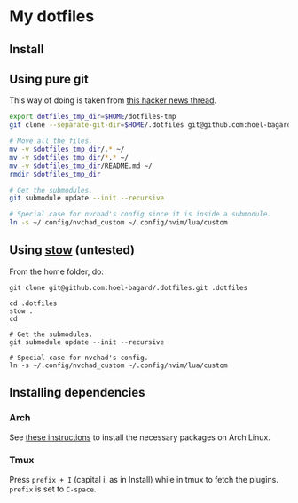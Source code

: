 # My dotfiles

## Install
## Using pure git
This way of doing is taken from [this hacker news thread](https://news.ycombinator.com/item?id=11071754).

```zsh
export dotfiles_tmp_dir=$HOME/dotfiles-tmp
git clone --separate-git-dir=$HOME/.dotfiles git@github.com:hoel-bagard/.dotfiles.git $dotfiles_tmp_dir

# Move all the files.
mv -v $dotfiles_tmp_dir/.* ~/
mv -v $dotfiles_tmp_dir/*.* ~/
mv -v $dotfiles_tmp_dir/README.md ~/
rmdir $dotfiles_tmp_dir

# Get the submodules.
git submodule update --init --recursive

# Special case for nvchad's config since it is inside a submodule.
ln -s ~/.config/nvchad_custom ~/.config/nvim/lua/custom
```

## Using [stow](https://www.gnu.org/software/stow/)  (untested)

From the home folder, do:
```console
git clone git@github.com:hoel-bagard/.dotfiles.git .dotfiles

cd .dotfiles
stow .
cd

# Get the submodules.
git submodule update --init --recursive

# Special case for nvchad's config.
ln -s ~/.config/nvchad_custom ~/.config/nvim/lua/custom
```

## Installing dependencies
### Arch
See [these instructions](https://github.com/hoel-bagard/arch-cheatsheet/blob/master/4-shell.md) to install the necessary packages on Arch Linux.

### Tmux
Press `prefix + I` (capital i, as in Install) while in tmux to fetch the plugins. `prefix` is set to `C-space`.
